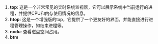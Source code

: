 1. **top**: 这是一个非常常见的实时系统监视器，它可以展示系统中当前运行的进程，并提供CPU和内存使用情况的信息。
2. **htop**: 这是一个增强版的top，它提供了一个更友好的界面，并能直接进行进程管理操作，如结束进程等。
3. **ncdu**: 查看磁盘空间占用。
4. **btm**

